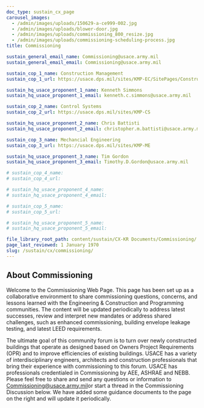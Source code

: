 ```yaml
---
doc_type: sustain_cx_page
carousel_images:
  - /admin/images/uploads/150629-a-ce999-002.jpg
  - /admin/images/uploads/blower-door.jpg
  - /admin/images/uploads/commissioning_800_resize.jpg
  - /admin/images/uploads/commissioning-scheduling-process.jpg
title: Commissioning

sustain_general_email_name: Commissioning@usace.army.mil
sustain_general_email_email: Commissioning@usace.army.mil

sustain_cop_1_name: Construction Management
sustain_cop_1_url: https://usace.dps.mil/sites/KMP-EC/SitePages/Construction.aspx

sustain_hq_usace_proponent_1_name: Kenneth Simmons
sustain_hq_usace_proponent_1_email: kenneth.c.simmons@usace.army.mil

sustain_cop_2_name: Control Systems
sustain_cop_2_url: https://usace.dps.mil/sites/KMP-CS

sustain_hq_usace_proponent_2_name: Chris Battisti
sustain_hq_usace_proponent_2_email: christopher.m.battisti@usace.army.mil

sustain_cop_3_name: Mechancial Engineering
sustain_cop_3_url: https://usace.dps.mil/sites/KMP-ME

sustain_hq_usace_proponent_3_name: Tim Gordon
sustain_hq_usace_proponent_3_email: Timothy.D.Gordon@usace.army.mil

# sustain_cop_4_name: 
# sustain_cop_4_url:  

# sustain_hq_usace_proponent_4_name: 
# sustain_hq_usace_proponent_4_email: 

# sustain_cop_5_name: 
# sustain_cop_5_url: 

# sustain_hq_usace_proponent_5_name: 
# sustain_hq_usace_proponent_5_email: 

file_library_root_path: content/sustain/CX-KR Documents/Commissioning/
page_last_reviewed: 1 January 1970
slug: /sustain/cx/commissioning/
---
```


## About Commissioning

Welcome to the Commissioning Web Page. This page has been set up as a collaborative environment to share commissioning questions, concerns, and lessons learned with the Engineering & Construction and Programming communities. The content will be updated periodically to address latest successes, review and interpret new mandates or address shared challenges, such as enhanced commissioning, building envelope leakage testing, and latest LEED requirements.

The ultimate goal of this community forum is to turn over newly constructed buildings that operate as designed based on Owners Project Requirements (OPR) and to improve efficiencies of existing buildings. USACE has a variety of interdisciplinary engineers, architects and construction professionals that bring their experience with commissioning to this forum. USACE has professionals credentialed in Commissioning by AEE, ASHRAE and NEBB. Please feel free to share and send any questions or information to Commissioning@usace.army.mil ​​or start a thread in the Commissioning Discussion below. We have added some guidance documents to the page on the right and will update it periodically.
